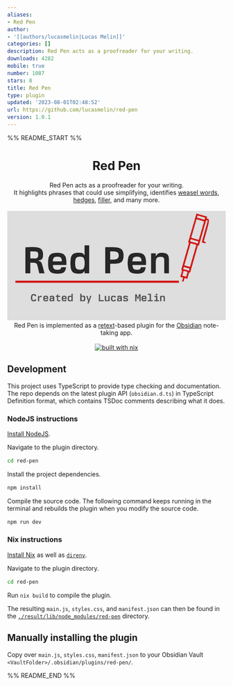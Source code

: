 ```yaml
---
aliases:
- Red Pen
author:
- '[[authors/lucasmelin|Lucas Melin]]'
categories: []
description: Red Pen acts as a proofreader for your writing.
downloads: 4282
mobile: true
number: 1087
stars: 8
title: Red Pen
type: plugin
updated: '2023-08-01T02:48:52'
url: https://github.com/lucasmelin/red-pen
version: 1.0.1
---
```


%% README_START %%

<h1 align="center">Red Pen</h1>

<p align="center">
Red Pen acts as a proofreader for your writing.
</br>
It highlights phrases that could use simplifying, identifies <a href="https://en.wikipedia.org/wiki/Weasel_word">weasel words</a>, <a href="https://en.wikipedia.org/wiki/Hedge_%28linguistics%29">hedges</a>, <a href="https://en.wikipedia.org/wiki/Filler_%28linguistics%29">filler</a>, and many more.
</br>
</br>
<img src="https://raw.githubusercontent.com/lucasmelin/red-pen/HEAD/docs/redpenlogo.png" alt="Red Pen">
</br>
Red Pen is implemented as a <a href="https://github.com/retextjs/retext">retext</a>-based plugin for the <a href="https://obsidian.md">Obsidian</a> note-taking app.
</br>
</br>
<a href="https://builtwithnix.org">
<img src="https://builtwithnix.org/badge.svg" alt="built with nix">
</a>

</p>

## Development

This project uses TypeScript to provide type checking and documentation.
The repo depends on the latest plugin API (`obsidian.d.ts`) in TypeScript Definition format, which contains TSDoc comments describing what it does.

### NodeJS instructions

[Install NodeJS](https://nodejs.org/en).

Navigate to the plugin directory.

```bash
cd red-pen
```

Install the project dependencies.

```bash
npm install
```

Compile the source code. The following command keeps running in the terminal and rebuilds the plugin when you modify the source code.

```bash
npm run dev
```

### Nix instructions

[Install Nix](https://github.com/DeterminateSystems/nix-installer) as well as [`direnv`](https://direnv.net/).

Navigate to the plugin directory.

```bash
cd red-pen
```

Run `nix build` to compile the plugin.

The resulting `main.js`, `styles.css`, and `manifest.json` can then be found in the [`./result/lib/node_modules/red-pen`](./result/lib/node_modules/red-pen) directory.

## Manually installing the plugin

Copy over `main.js`, `styles.css`, `manifest.json` to your Obsidian Vault `<VaultFolder>/.obsidian/plugins/red-pen/`.


%% README_END %%